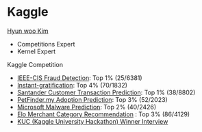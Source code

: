 # Kaggle
[Hyun woo Kim](https://www.kaggle.com/chocozzz)
- Competitions Expert
- Kernel Expert

Kaggle Competition

- [IEEE-CIS Fraud Detection](https://www.kaggle.com/c/ieee-fraud-detection): Top 1% (25/6381)
- [Instant-gratification](https://www.kaggle.com/c/instant-gratification): Top 4% (70/1832)
- [Santander Customer Transaction Prediction](https://www.kaggle.com/c/santander-customer-transaction-prediction): Top 1% (38/8802)
- [PetFinder.my Adoption Prediction](https://www.kaggle.com/c/petfinder-adoption-prediction): Top 3% (52/2023)
- [Microsoft Malware Prediction](https://www.kaggle.com/c/microsoft-malware-prediction): Top 2% (40/2426)
- [Elo Merchant Category Recommendation](https://www.kaggle.com/c/elo-merchant-category-recommendation) : Top 3% (86/4129)
- [KUC (Kaggle University Hackathon) Winner Interview](http://blog.kaggle.com/2019/01/14/kuc-teameda/?utm_medium=social&utm_source=twitter.com&utm_campaign=kuc-winnerinterview-3)



